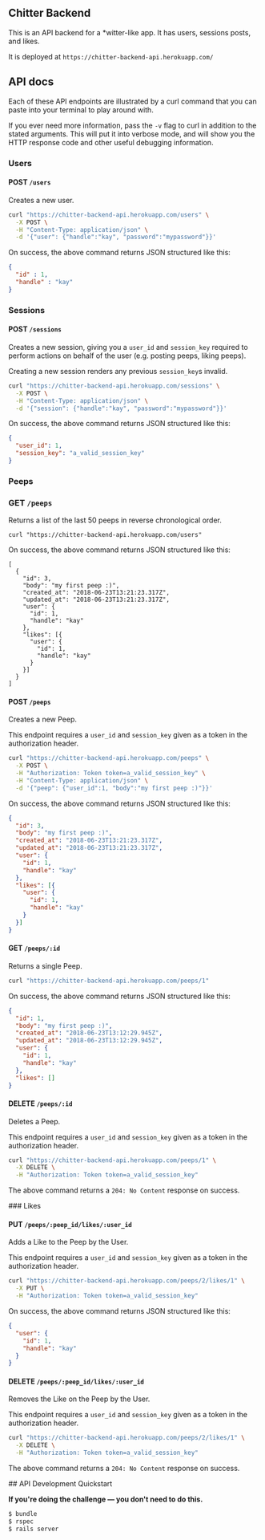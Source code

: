 ## Chitter Backend

This is an API backend for a \*witter-like app. It has users, sessions posts,
and likes.

It is deployed at `https://chitter-backend-api.herokuapp.com/`

## API docs

Each of these API endpoints are illustrated by a curl command that you can paste into your terminal to play around with.

If you ever need more information, pass the `-v` flag to curl in addition to the stated arguments. This will put it into verbose mode, and will show you the HTTP response code and other useful debugging information.

### Users

#### POST `/users`

Creates a new user.

```bash
curl "https://chitter-backend-api.herokuapp.com/users" \
  -X POST \
  -H "Content-Type: application/json" \
  -d '{"user": {"handle":"kay", "password":"mypassword"}}'
```

On success, the above command returns JSON structured like this:

```json
{
  "id" : 1,
  "handle" : "kay"
}
```

### Sessions

#### POST `/sessions`

Creates a new session, giving you a `user_id` and `session_key` required to perform actions on behalf of the user (e.g. posting peeps, liking peeps).

Creating a new session renders any previous `session_key`s invalid.

```bash
curl "https://chitter-backend-api.herokuapp.com/sessions" \
  -X POST \
  -H "Content-Type: application/json" \
  -d '{"session": {"handle":"kay", "password":"mypassword"}}'
```

On success, the above command returns JSON structured like this:

```json
{
  "user_id": 1,
  "session_key": "a_valid_session_key"
}
```

### Peeps

### GET `/peeps`

Returns a list of the last 50 peeps in reverse chronological order.

```
curl "https://chitter-backend-api.herokuapp.com/users"
```

On success, the above command returns JSON structured like this:

```
[
  {
    "id": 3,
    "body": "my first peep :)",
    "created_at": "2018-06-23T13:21:23.317Z",
    "updated_at": "2018-06-23T13:21:23.317Z",
    "user": {
      "id": 1,
      "handle": "kay"
    },
    "likes": [{
      "user": {
        "id": 1,
        "handle": "kay"
      }
    }]
  }
]
```

#### POST `/peeps`

Creates a new Peep.

This endpoint requires a `user_id` and `session_key` given as a token in the authorization header.

```bash
curl "https://chitter-backend-api.herokuapp.com/peeps" \
  -X POST \
  -H "Authorization: Token token=a_valid_session_key" \
  -H "Content-Type: application/json" \
  -d '{"peep": {"user_id":1, "body":"my first peep :)"}}'
```

On success, the above command returns JSON structured like this:

```json
{
  "id": 3,
  "body": "my first peep :)",
  "created_at": "2018-06-23T13:21:23.317Z",
  "updated_at": "2018-06-23T13:21:23.317Z",
  "user": {
    "id": 1,
    "handle": "kay"
  },
  "likes": [{
    "user": {
      "id": 1,
      "handle": "kay"
    }
  }]
}
```

#### GET `/peeps/:id`

Returns a single Peep.

```bash
curl "https://chitter-backend-api.herokuapp.com/peeps/1"
```

On success, the above command returns JSON structured like this:

```json
{
  "id": 1,
  "body": "my first peep :)",
  "created_at": "2018-06-23T13:12:29.945Z",
  "updated_at": "2018-06-23T13:12:29.945Z",
  "user": {
    "id": 1,
    "handle": "kay"
  },
  "likes": []
}
```

#### DELETE `/peeps/:id`

Deletes a Peep.

This endpoint requires a `user_id` and `session_key` given as a token in the authorization header.

```bash
curl "https://chitter-backend-api.herokuapp.com/peeps/1" \
  -X DELETE \
  -H "Authorization: Token token=a_valid_session_key"
```

The above command returns a `204: No Content` response on success.

### Likes

#### PUT `/peeps/:peep_id/likes/:user_id`

Adds a Like to the Peep by the User.

This endpoint requires a `user_id` and `session_key` given as a token in the authorization header.

```bash
curl "https://chitter-backend-api.herokuapp.com/peeps/2/likes/1" \
  -X PUT \
  -H "Authorization: Token token=a_valid_session_key"
```

On success, the above command returns JSON structured like this:

```json
{
  "user": {
    "id": 1,
    "handle": "kay"
  }
}
```

#### DELETE `/peeps/:peep_id/likes/:user_id`

Removes the Like on the Peep by the User.

This endpoint requires a `user_id` and `session_key` given as a token in the authorization header.

```bash
curl "https://chitter-backend-api.herokuapp.com/peeps/2/likes/1" \
  -X DELETE \
  -H "Authorization: Token token=a_valid_session_key"
```

The above command returns a `204: No Content` response on success.

## API Development Quickstart

**If you're doing the challenge — you don't need to do this.**

```bash
$ bundle
$ rspec
$ rails server
```
